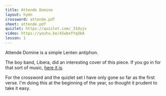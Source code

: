 ```yaml
---
title: Attende Domine
layout: hymn
crossword: attende.pdf
sheet: attende.pdf
quizlet: https://quizlet.com/_31dujv
video: https://youtu.be/4IwbxYYq3bA
lesson: 1
---
```


Attende Domine is a simple Lenten antiphon.

The boy band, Libera, did an interesting cover of this piece.  If you go in for that sort of music, [here it is](https://youtu.be/JPpkHPbjhgc).

For the crossword and the quizlet set I have only gone so far as the first verse.  I'm doing this at the beginning of the year, so thought it prudent to take it easy.


